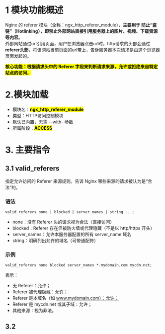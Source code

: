 # 1 模块功能概述
Nginx 的 referer 模块（全称：ngx_http_referer_module），**主要用于 防止“盗链”（Hotlinking），即禁止外部网站直接引用服务器上的图片、视频、下载资源等内容**。<br>
外部网站通过url引用页面，用户在浏览器点击url时，http请求的头部会通过**referer头部**，将该网站当前页面的url带上，告诉服务器本次请求是由这个浏览器页面发起的。<br>

<mark>**核心功能：根据请求头中的 Referer 字段来判断请求来源，允许或拒绝来自特定站点的访问**。</mark>




# 2.模块加载
- 模块名：<mark>**ngx_http_referer_module**</mark>
- 类型：HTTP访问控制模块
- 默认已内置，无需 --with- 参数
- 所属阶段：<mark>**ACCESS**</mark>


# 3. 主要指令

## 3.1 valid_referers
指定允许访问的 Referer 来源规则。告诉 Nginx 哪些来源的请求被认为是“合法”的。

### 语法

```nginx
valid_referers none | blocked | server_names | string ...;
```
- none：没有 Referer 头的请求视为合法（直接访问）
- blocked：Referer 存在但被防火墙或代理隐藏（不是以 http/https 开头）
- server_names：允许本服务器配置的所有 server_name 域名
- string：明确列出允许的域名（可带通配符）

### 示例
```nginx
valid_referers none blocked server_names *.mydomain.com mycdn.net;
```
表示：
- 无 Referer：允许；
- Referer 被代理隐藏：允许；
- Referer 是本域名（如 www.mydomain.com）：允许；
- Referer 是 mycdn.net 或其子域：允许；
- 其他来源：视为非法。

## 3.2 

